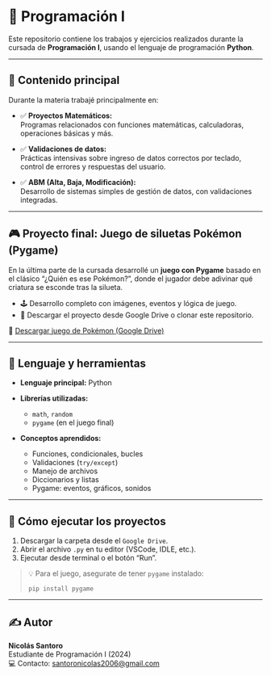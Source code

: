 # 🐍 Programación I

Este repositorio contiene los trabajos y ejercicios realizados durante la cursada de **Programación I**, usando el lenguaje de programación **Python**.

---

## 🧠 Contenido principal

Durante la materia trabajé principalmente en:

- ✅ **Proyectos Matemáticos:**  
  Programas relacionados con funciones matemáticas, calculadoras, operaciones básicas y más.

- ✅ **Validaciones de datos:**  
  Prácticas intensivas sobre ingreso de datos correctos por teclado, control de errores y respuestas del usuario.

- ✅ **ABM (Alta, Baja, Modificación):**  
  Desarrollo de sistemas simples de gestión de datos, con validaciones integradas.

---

## 🎮 Proyecto final: Juego de siluetas Pokémon (Pygame)

En la última parte de la cursada desarrollé un **juego con Pygame** basado en el clásico “¿Quién es ese Pokémon?”, donde el jugador debe adivinar qué criatura se esconde tras la silueta.

- 🕹️ Desarrollo completo con imágenes, eventos y lógica de juego.
- 💾 Descargar el proyecto desde Google Drive o clonar este repositorio.

🔗 [Descargar juego de Pokémon (Google Drive)](https://drive.google.com/drive/folders/1tHn8SR1nPdgsm9S0GVy9sYWR5EyXGRNR?usp=sharing)


---

## 📌 Lenguaje y herramientas

- **Lenguaje principal:** Python  
- **Librerías utilizadas:**  
  - `math`, `random`
  - `pygame` (en el juego final)

- **Conceptos aprendidos:**  
  - Funciones, condicionales, bucles
  - Validaciones (`try/except`)
  - Manejo de archivos
  - Diccionarios y listas
  - Pygame: eventos, gráficos, sonidos

---

## 🚀 Cómo ejecutar los proyectos

1. Descargar la carpeta desde el `Google Drive`.
2. Abrir el archivo `.py` en tu editor (VSCode, IDLE, etc.).
3. Ejecutar desde terminal o el botón “Run”.

> 💡 Para el juego, asegurate de tener `pygame` instalado:
> ```
> pip install pygame
> ```

---

## ✍️ Autor

**Nicolás Santoro**  
Estudiante de Programación I (2024)  
💻 Contacto: santoronicolas2006@gmail.com
